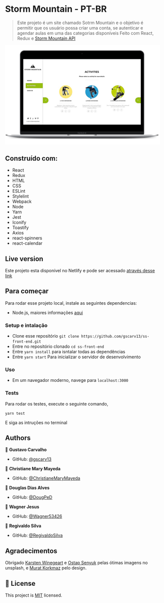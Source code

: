 # Storm Mountain - PT-BR

> Este projeto é um site chamado Sotrm Mountain e o objetivo é permitir que os usuário
> possa criar uma conta, se autenticar e agendar aulas em uma das categorias disponíveis
> Feito com React, Redux e [Storm Mountain API](https://github.com/gscarv13/ss-back-end/tree/develop)

![image](./demo/demo1.png)

## Construído com:

- React
- Redux
- HTML
- CSS
- ESLint
- Stylelint
- Webpack
- Node
- Yarn
- Jest
- Iconify
- Toastify
- Axios
- react-spinners
- react-calendar


## Live version

Este projeto esta disponível no Netlify e pode ser acessado [através desse link](https://storm-mountain.netlify.app/)

## Para começar

Para rodar esse projeto local, instale as seguintes dependencias:

- Node.js, maiores informações [aqui](https://nodejs.org/en/)

### Setup e intalação

- Clone esse repositório `git clone https://github.com/gscarv13/ss-front-end.git`
- Entre no repositório clonado `cd ss-front-end`
- Entre `yarn install` para isntalar todas as dependências
- Entre `yarn start` Para inicializar o servidor de desenvolvimento

### Uso

- Em um navegador moderno, navege para `localhost:3000`

### Tests

Para rodar os testes, execute o seguinte comando,

```terminal
yarn test
```

E siga as intruções no terminal

## Authors

👤 **Gustavo Carvalho**

- GitHub: [@gscarv13](https://github.com/gscarv13)

👤 **Christiane Mary Mayeda**

- GitHub: [@ChristianeMaryMayeda](https://github.com/ChristianeMaryMayeda)

👤 **Douglas Dias Alves**

- GitHub: [@DougPeD](https://github.com/DougPeD)

👤 **Wagner Jesus**

- GitHub: [@Wagner53426](https://github.com/Wagner53426)

👤 **Regivaldo Silva**

- GitHub: [@RegivaldoSilva](https://github.com/RegivaldoSilva)


## Agradecimentos

Obrigado [Karsten Winegeart](https://unsplash.com/photos/pCS5YlrskC8) e [Ostap Senyuk](https://unsplash.com/photos/SW4BTHmSGQg)
pelas ótimas imagens no unsplash, e [Murat Korkmaz](https://www.behance.net/muratk) pelo design.

## 📝 License

This project is [MIT](LICENSE) licensed.
